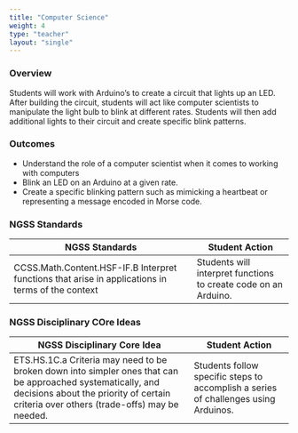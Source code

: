 ```yaml
---
title: "Computer Science"
weight: 4
type: "teacher" 
layout: "single"
---
```


### Overview
Students will work with Arduino’s to create a circuit that lights up an LED.  After building the circuit, students will act like computer scientists to manipulate the light bulb to blink at different rates.  Students will then add additional lights to their circuit and create specific blink patterns. 

### Outcomes
* Understand the role of a computer scientist when it comes to working with computers
* Blink an LED on an Arduino at a given rate.
* Create a specific blinking pattern such as mimicking a heartbeat or representing a message encoded in Morse code.

### NGSS Standards

| NGSS Standards                                                                                    | Student Action                                                  |
|---------------------------------------------------------------------------------------------------|-----------------------------------------------------------------|
| CCSS.Math.Content.HSF-IF.B Interpret functions that arise in applications in terms of the context | Students will interpret functions to create code on an Arduino. |

### NGSS Disciplinary COre Ideas

| NGSS Disciplinary Core Idea                                                                                                                                                                           | Student Action                                                                      |
|-------------------------------------------------------------------------------------------------------------------------------------------------------------------------------------------------------|-------------------------------------------------------------------------------------|
| ETS.HS.1C.a Criteria may need to be broken down into simpler ones that can be approached systematically, and decisions about the priority of certain criteria over others (trade-offs) may be needed. | Students follow specific steps to accomplish a series of challenges using Arduinos. |
